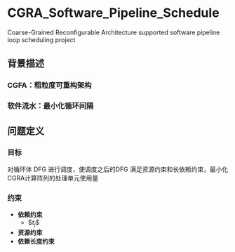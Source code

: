 # CGRA_Software_Pipeline_Schedule
Coarse-Grained Reconfigurable Architecture supported software pipeline loop scheduling project

## 背景描述
### CGFA：粗粒度可重构架构
### 软件流水：最小化循环间隔

## 问题定义
### 目标
对循环体 DFG 进行调度，使调度之后的DFG 满足资源约束和长依赖约束，最小化CGRA计算阵列的处理单元使用量
### 约束
* **依赖约束**
  * $$t_j\$$
* **资源约束**
* **依赖长度约束**